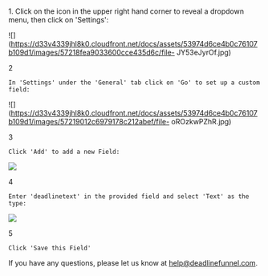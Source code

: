 ###

1\. Click on the icon in the upper right hand corner to reveal a dropdown menu, then click on 'Settings':

![](https://d33v4339jhl8k0.cloudfront.net/docs/assets/53974d6ce4b0c76107b109d1/images/57218fea9033600cce435d6c/file-
JY53eJyrOf.jpg)

2

    In 'Settings' under the 'General' tab click on 'Go' to set up a custom field: 

![](https://d33v4339jhl8k0.cloudfront.net/docs/assets/53974d6ce4b0c76107b109d1/images/57219012c6979178c212abef/file-
oROzkwPZhR.jpg)

3

    Click 'Add' to add a new Field:

![](https://d33v4339jhl8k0.cloudfront.net/docs/assets/53974d6ce4b0c76107b109d1/images/5721901bc6979178c212abf0/file-4rBpSsfpt7.jpg)

4

    Enter 'deadlinetext' in the provided field and select 'Text' as the type:

![](https://d33v4339jhl8k0.cloudfront.net/docs/assets/53974d6ce4b0c76107b109d1/images/572190219033600cce435d6d/file-8bKv2FcFmu.jpg)

5

    Click 'Save this Field'

If you have any questions, please let us know at
[help@deadlinefunnel.com](mailto:mailto:help@deadlinefunnel.com).

